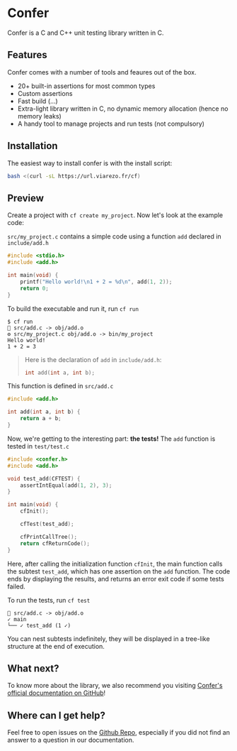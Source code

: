 Confer
======

Confer is a C and C++ unit testing library written in C.

## Features

Confer comes with a number of tools and feaures out of the box.
  -  20+ built-in assertions for most common types
  -  Custom assertions
  -  Fast build (...)
  -  Extra-light library written in C, no dynamic memory allocation (hence no memory leaks)
  -  A handy tool to manage projects and run tests (not compulsory)

## Installation

The easiest way to install confer is with the install script:
```bash
bash <(curl -sL https://url.viarezo.fr/cf)
```

## Preview

Create a project with `cf create my_project`. Now let's look at the example code:

`src/my_project.c` contains a simple code using a function `add` declared in `include/add.h`
```c
#include <stdio.h>
#include <add.h>

int main(void) {
    printf("Hello world!\n1 + 2 = %d\n", add(1, 2));
    return 0;
}
```

To build the executable and run it, run `cf run`
```
$ cf run
🔨 src/add.c -> obj/add.o
⚙ src/my_project.c obj/add.o -> bin/my_project
Hello world!
1 + 2 = 3
```

> Here is the declaration of `add` in `include/add.h`:
> ```c
> int add(int a, int b);
> ```

This function is defined in `src/add.c`
```c
#include <add.h>

int add(int a, int b) {
    return a + b;
}
```

Now, we're getting to the interesting part: **the tests!** The `add` function is tested in `test/test.c`
```c
#include <confer.h>
#include <add.h>

void test_add(CFTEST) {
    assertIntEqual(add(1, 2), 3);
}

int main(void) {
    cfInit();

    cfTest(test_add);

    cfPrintCallTree();
    return cfReturnCode();
}
```

Here, after calling the initialization function `cfInit`, the main function calls the subtest `test_add`, which has one assertion on the `add` function. The code ends by displaying the results, and returns an error exit code if some tests failed.

To run the tests, run `cf test`
```
🔨 src/add.c -> obj/add.o
✓ main
└── ✓ test_add (1 ✓)
```

You can nest subtests indefinitely, they will be displayed in a tree-like structure at the end of execution.

## What next?

To know more about the library, we also recommend you visiting [Confer's official documentation on GitHub](https://maloleroy.github.io/confer/)!

## Where can I get help?

Feel free to open issues on the [Github Repo](https://github.com/maloleroy/confer), especially if
you did not find an answer to a question in our documentation.